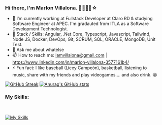 ### Hi there, I'm Marlon Villalona. 👋🧑🏻‍💻☆

<!--
**Marlon-Vipe/Marlon-Vipe** is a ✨ _special_ ✨ repository because its `README.md` (this file) appears on your GitHub profile.

Here are some ideas to get you started:
-->
- 🔭 I’m currently working at Fullstack Developer at Claro RD & studying Software Engineer at APEC. I'm gradauted from ITLA as a Software Development Technologist.
- 🌱 Stack / Skills: Angular, .Net Core, Typescript, Javascript, Tailwind,  Node JS, Docker, DevOps, Git, SCRUM, SQL, ORACLE, MongoDB, Unit Test.
- 💬 Ask me about whatelse
- 📫 How to reach me: iamvillalona@gmail.com | https://www.linkedin.com/in/marlon-villalona-3577161b4/ 
- ⚡ Fun fact: I like baseball (Licey Campeón), basketball, listening to music, share with my friends and play videogames.... and also drink. 😝
<!-- 👯 I’m looking to collaborate on 
- 🤔 I’m looking for help with -->
<!--😄 Pronouns: -->
[![GitHub Streak](https://streak-stats.demolab.com?user=Marlon-Vipe&theme=ads-juicy-fresh)](https://git.io/streak-stats)
[![Anurag's GitHub stats](https://github-readme-stats.vercel.app/api?username=Marlon-Vipe&show_icons=true&theme=dark)](https://github.com/anuraghazra/github-readme-stats)

### My  Skills:
</br>

[![My Skills](https://skillicons.dev/icons?i=html,css,js,ts,angular,dotnet,azure,bootstrap,linux,wordpress)](https://skillicons.dev)
